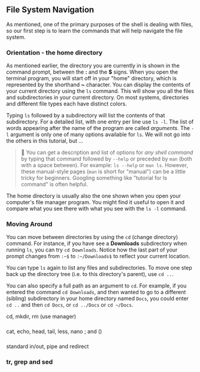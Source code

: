 ## File System Navigation
As mentioned, one of the primary purposes of the shell is dealing with files, so our first step is to learn the commands that will help navigate the file system.

### Orientation - the home directory
As mentioned earlier, the directory you are currently in is shown in the command prompt, between the **:** and the **$** signs.
When you open the terminal program, you will start off in your "home" directory, which is represented by the shorthand **~** character.
You can display the contents of your current directory using the `ls` command. This will show you all the files and subdirectories
in your current directory. On most systems, directories and different file types each have distinct colors.

Typing `ls` followed by a subdirectory will list the contents of that subdirectory.
For a detailed list, with one entry per line use `ls -l`. The list of words appearing after the name of the program are called _arguments_. The `-l` argument is only one of many options available for `ls`. We will not go into the others in this tutorial, but ...

>  📝 You can get a description and list of options for *any shell command* by typing that command followed by `--help` or preceded by `man` (both with a space between).
> For example: `ls --help` or `man ls`. However, these manual-style pages (`man` is short for "manual") can be a little tricky for beginners.
> Googling something like "tutorial for ls command" is often helpful.

The home directory is usually also the one shown when you open your computer's file manager program.
You might find it useful to open it and compare what you see there with what you see with the `ls -l` command.  

### Moving Around
You can move between directories by using the `cd` (change directory) command. For instance, if you have see a **Downloads** subdirectory when running `ls`, you can try `cd Downloads`. Notice how the last part of your prompt changes from `:~$` to `:~/Downloads$` to reflect your current location. 

You can type `ls` again to list any files and subdirectories. To move one step back up the directory tree (i.e. to this directory's parent), use `cd ..`.

You can also specify a full path as an argument to `cd`. For example, if you entered the command `cd Downloads`, and then wanted to go to a different (sibling) subdirectory in your home directory named `Docs`, you could enter `cd ..` and then `cd Docs`, or `cd ../Docs` or `cd ~/Docs`.


cd, mkdir, rm (use manager)

###
cat, echo, head, tail, less, nano
; and ()

###
standard in/out, pipe and redirect

### tr, grep and sed
 
